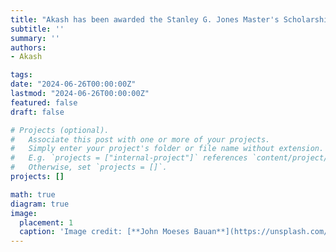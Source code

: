 ```yaml
---
title: "Akash has been awarded the Stanley G. Jones Master's Scholarship in Applied Electrical and Computer Engineering. Congratulations!"
subtitle: ''
summary: ''
authors:
- Akash

tags:
date: "2024-06-26T00:00:00Z"
lastmod: "2024-06-26T00:00:00Z"
featured: false
draft: false

# Projects (optional).
#   Associate this post with one or more of your projects.
#   Simply enter your project's folder or file name without extension.
#   E.g. `projects = ["internal-project"]` references `content/project/deep-learning/index.md`.
#   Otherwise, set `projects = []`.
projects: []

math: true
diagram: true
image:
  placement: 1
  caption: 'Image credit: [**John Moeses Bauan**](https://unsplash.com/photos/OGZtQF8iC0g)'
---
```

